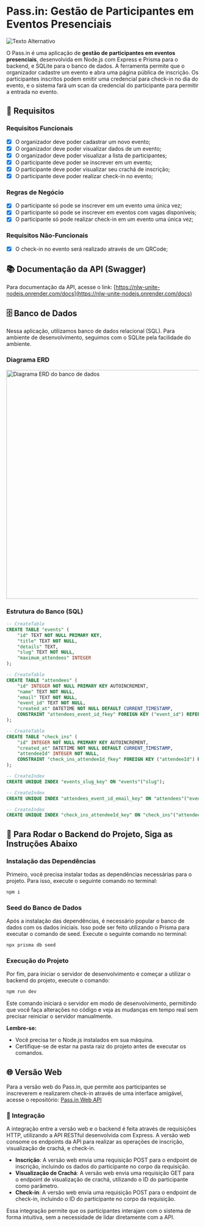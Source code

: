 # Pass.in: Gestão de Participantes em Eventos Presenciais

![Texto Alternativo](images/Projeto_Open_Prisma.png)

O Pass.in é uma aplicação de **gestão de participantes em eventos presenciais**, desenvolvida em Node.js com Express e Prisma para o backend, e SQLite para o banco de dados. A ferramenta permite que o organizador cadastre um evento e abra uma página pública de inscrição. Os participantes inscritos podem emitir uma credencial para check-in no dia do evento, e o sistema fará um scan da credencial do participante para permitir a entrada no evento.

## 📝 Requisitos

### Requisitos Funcionais

- [x] O organizador deve poder cadastrar um novo evento;
- [x] O organizador deve poder visualizar dados de um evento;
- [x] O organizador deve poder visualizar a lista de participantes;
- [x] O participante deve poder se inscrever em um evento;
- [x] O participante deve poder visualizar seu crachá de inscrição;
- [x] O participante deve poder realizar check-in no evento;

### Regras de Negócio

- [x] O participante só pode se inscrever em um evento uma única vez;
- [x] O participante só pode se inscrever em eventos com vagas disponíveis;
- [x] O participante só pode realizar check-in em um evento uma única vez;

### Requisitos Não-Funcionais

- [x] O check-in no evento será realizado através de um QRCode;

## 📚 Documentação da API (Swagger)

Para documentação da API, acesse o link: [https://nlw-unite-nodejs.onrender.com/docs](https://nlw-unite-nodejs.onrender.com/docs)

## 🗄️ Banco de Dados

Nessa aplicação, utilizamos banco de dados relacional (SQL). Para ambiente de desenvolvimento, seguimos com o SQLite pela facilidade do ambiente.

### Diagrama ERD

<img src=".github/erd.svg" width="600" alt="Diagrama ERD do banco de dados" />

### Estrutura do Banco (SQL)

```sql
-- CreateTable
CREATE TABLE "events" (
    "id" TEXT NOT NULL PRIMARY KEY,
    "title" TEXT NOT NULL,
    "details" TEXT,
    "slug" TEXT NOT NULL,
    "maximum_attendees" INTEGER
);

-- CreateTable
CREATE TABLE "attendees" (
    "id" INTEGER NOT NULL PRIMARY KEY AUTOINCREMENT,
    "name" TEXT NOT NULL,
    "email" TEXT NOT NULL,
    "event_id" TEXT NOT NULL,
    "created_at" DATETIME NOT NULL DEFAULT CURRENT_TIMESTAMP,
    CONSTRAINT "attendees_event_id_fkey" FOREIGN KEY ("event_id") REFERENCES "events" ("id") ON DELETE RESTRICT ON UPDATE CASCADE
);

-- CreateTable
CREATE TABLE "check_ins" (
    "id" INTEGER NOT NULL PRIMARY KEY AUTOINCREMENT,
    "created_at" DATETIME NOT NULL DEFAULT CURRENT_TIMESTAMP,
    "attendeeId" INTEGER NOT NULL,
    CONSTRAINT "check_ins_attendeeId_fkey" FOREIGN KEY ("attendeeId") REFERENCES "attendees" ("id") ON DELETE RESTRICT ON UPDATE CASCADE
);

-- CreateIndex
CREATE UNIQUE INDEX "events_slug_key" ON "events"("slug");

-- CreateIndex
CREATE UNIQUE INDEX "attendees_event_id_email_key" ON "attendees"("event_id", "email");

-- CreateIndex
CREATE UNIQUE INDEX "check_ins_attendeeId_key" ON "check_ins"("attendeeId");
```

## 🚀 Para Rodar o Backend do Projeto, Siga as Instruções Abaixo

### Instalação das Dependências

Primeiro, você precisa instalar todas as dependências necessárias para o projeto. Para isso, execute o seguinte comando no terminal:

```bash
npm i
```

### Seed do Banco de Dados

Após a instalação das dependências, é necessário popular o banco de dados com os dados iniciais. Isso pode ser feito utilizando o Prisma para executar o comando de seed. Execute o seguinte comando no terminal:

```bash
npx prisma db seed
```

### Execução do Projeto

Por fim, para iniciar o servidor de desenvolvimento e começar a utilizar o backend do projeto, execute o comando:

```bash
npm run dev
```

Este comando iniciará o servidor em modo de desenvolvimento, permitindo que você faça alterações no código e veja as mudanças em tempo real sem precisar reiniciar o servidor manualmente.

**Lembre-se:**

- Você precisa ter o Node.js instalados em sua máquina.
- Certifique-se de estar na pasta raiz do projeto antes de executar os comandos.

## 🌐 Versão Web

Para a versão web do Pass.in, que permite aos participantes se inscreverem e realizarem check-in através de uma interface amigável, acesse o repositório: [Pass.in Web API](https://github.com/eduardosichelero/Nlw_Unite_Pass_in_web_api)

### 🔗 Integração

A integração entre a versão web e o backend é feita através de requisições HTTP, utilizando a API RESTful desenvolvida com Express. A versão web consome os endpoints da API para realizar as operações de inscrição, visualização de crachá, e check-in.

- **Inscrição**: A versão web envia uma requisição POST para o endpoint de inscrição, incluindo os dados do participante no corpo da requisição.
- **Visualização de Crachá**: A versão web envia uma requisição GET para o endpoint de visualização de crachá, utilizando o ID do participante como parâmetro.
- **Check-in**: A versão web envia uma requisição POST para o endpoint de check-in, incluindo o ID do participante no corpo da requisição.

Essa integração permite que os participantes interajam com o sistema de forma intuitiva, sem a necessidade de lidar diretamente com a API.

